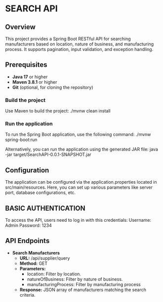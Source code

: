 # SEARCH API

## Overview
This project provides a Spring Boot RESTful API for searching manufacturers based on location, nature of business, and manufacturing process. It supports pagination, input validation, and exception handling.

## Prerequisites
- **Java 17** or higher
- **Maven 3.8.1** or higher
- **Git** (optional, for cloning the repository)

### Build the project
Use Maven to build the project:
./mvnw clean install

### Run the application
To run the Spring Boot application, use the following command:
./mvnw spring-boot:run

Alternatively, you can run the application using the generated JAR file:
java -jar target/SearchAPI-0.0.1-SNAPSHOT.jar

## Configuration
The application can be configured via the application.properties located in src/main/resources. Here, you can set up various parameters like server port, database configurations, etc.

## BASIC AUTHENTICATION 
To access the API, users need to log in with this credentials:
Username: Admin
Password: 1234

## API Endpoints

- **Search Manufacturers**
  - **URL:** /api/supplier/query
  - **Method:** GET
  - **Parameters:**
    - location: Filter by location.
    - natureOfBusiness: Filter by nature of business.
    - manufacturingProcess: Filter by manufacturing process
  - **Response:** JSON array of manufacturers matching the search criteria.
